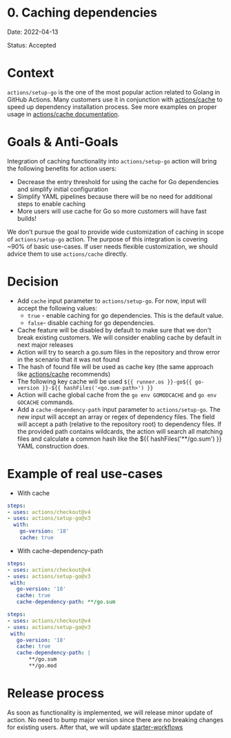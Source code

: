 # 0. Caching dependencies
Date: 2022-04-13

Status: Accepted

# Context
`actions/setup-go` is the one of the most popular action related to Golang in GitHub Actions. Many customers use it in conjunction with [actions/cache](https://github.com/actions/cache) to speed up dependency installation process.
See more examples on proper usage in [actions/cache documentation](https://github.com/actions/cache/blob/main/examples.md#go---modules).

# Goals & Anti-Goals
Integration of caching functionality into `actions/setup-go` action will bring the following benefits for action users:
- Decrease the entry threshold for using the cache for Go dependencies and simplify initial configuration
- Simplify YAML pipelines because there will be no need for additional steps to enable caching
- More users will use cache for Go so more customers will have fast builds!

We don't pursue the goal to provide wide customization of caching in scope of `actions/setup-go` action. The purpose of this integration is covering ~90% of basic use-cases. If user needs flexible customization, we should advice them to use `actions/cache` directly.

# Decision
- Add `cache` input parameter to `actions/setup-go`. For now, input will accept the following values:
  - `true` - enable caching for go dependencies. This is the default value.
  - `false`- disable caching for go dependencies.
- Cache feature will be disabled by default to make sure that we don't break existing customers. We will consider enabling cache by default in next major releases
- Action will try to search a go.sum files in the repository and throw error in the scenario that it was not found
- The hash of found file will be used as cache key (the same approach like [actions/cache](https://github.com/actions/cache/blob/main/examples.md#go---modules) recommends)
- The following key cache will be used `${{ runner.os }}-go${{ go-version }}-${{ hashFiles('<go.sum-path>') }}`
- Action will cache global cache from the `go env GOMODCACHE` and `go env GOCACHE` commands.
- Add a `cache-dependency-path` input parameter to `actions/setup-go`. The new input will accept an array or regex of dependency files. The field will accept a path (relative to the repository root) to dependency files. If the provided path contains wildcards, the action will search all matching files and calculate a common hash like the ${{ hashFiles('**/go.sum') }} YAML construction does.

# Example of real use-cases

 - With cache

```yml
steps:
- uses: actions/checkout@v4
- uses: actions/setup-go@v3
  with:
    go-version: '18'
    cache: true
```

 - With cache-dependency-path

 ```yml
steps:
- uses: actions/checkout@v4
- uses: actions/setup-go@v3
  with:
    go-version: '18'
    cache: true
    cache-dependency-path: **/go.sum
```

 ```yml
steps:
- uses: actions/checkout@v4
- uses: actions/setup-go@v3
  with:
    go-version: '18'
    cache: true
    cache-dependency-path: |
        **/go.sum
        **/go.mod
```

# Release process

As soon as functionality is implemented, we will release minor update of action. No need to bump major version since there are no breaking changes for existing users.
After that, we will update [starter-workflows](https://github.com/actions/starter-workflows/blob/main/ci/go.yml)
